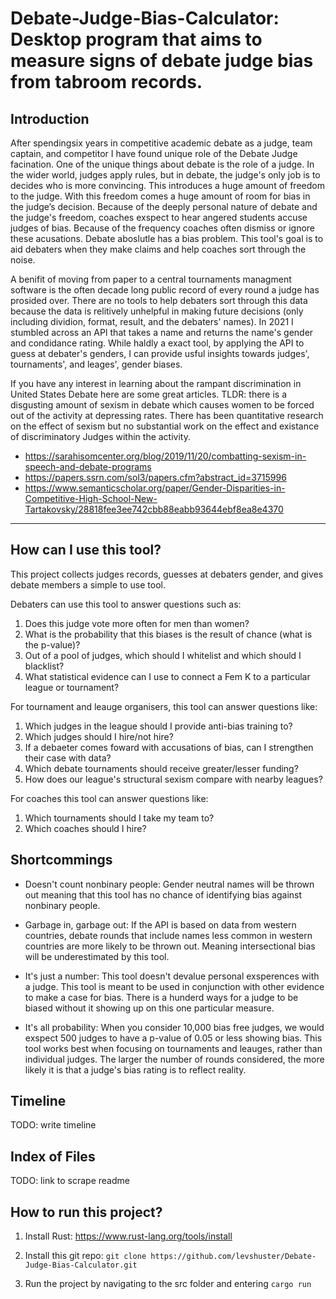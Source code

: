 # Debate-Judge-Bias-Calculator: Desktop program that aims to measure signs of debate judge bias from tabroom records.

## Introduction

After spendingsix years in competitive academic debate as a judge, team captain, and competitor I have found unique role of the Debate Judge facination. One of the unique things about debate is the role of a judge. In the wider world, judges apply rules, but in debate, the judge's only job is to decides who is more convincing. This introduces a huge amount of freedom to the judge. With this freedom comes a huge amount of room for bias in the judge’s decision. Because of the deeply personal nature of debate and the judge's freedom, coaches exspect to hear angered students accuse judges of bias. Because of the frequency coaches often dismiss or ignore these acusations. Debate aboslutle has a bias problem. This tool's goal is to aid debaters when they make claims and help coaches sort through the noise.

A benifit of moving from paper to a central tournaments managment software is the often decade long public record of every round a judge has prosided over. There are no tools to help debaters sort through this data because the data is relitively unhelpful in making future decisions (only including dividion, format, result, and the debaters' names). In 2021 I stumbled across an API that takes a name and returns the name's gender and condidance rating. While haldly a exact tool, by applying the API to guess at debater's genders, I can provide usful insights towards judges', tournaments', and leages', gender biases.

If you have any interest in learning about the rampant discrimination in United States Debate here are some great articles.
TLDR: there is a disgusting amount of sexism in debate which causes women to be forced out of the activity at depressing rates. There has been quantitative research on the effect of sexism but no substantial work on the effect and existance of discriminatory Judges within the activity.
- https://sarahisomcenter.org/blog/2019/11/20/combatting-sexism-in-speech-and-debate-programs
- https://papers.ssrn.com/sol3/papers.cfm?abstract_id=3715996
- https://www.semanticscholar.org/paper/Gender-Disparities-in-Competitive-High-School-New-Tartakovsky/28818fee3ee742cbb88eabb93644ebf8ea8e4370

---
## How can I use this tool?
This project collects judges records, guesses at debaters gender, and gives debate members a simple to use tool.

Debaters can use this tool to answer questions such as:
1. Does this judge vote more often for men than women?
2. What is the probability that this biases is the result of chance (what is the p-value)?
3. Out of a pool of judges, which should I whitelist and which should I blacklist?
4. What statistical evidence can I use to connect a Fem K to a particular league or tournament?

For tournament and leauge organisers, this tool can answer questions like:
1. Which judges in the league should I provide anti-bias training to?
2. Which judges should I hire/not hire?
3. If a debaeter comes foward with accusations of bias, can I strengthen their case with data?
4. Which debate tournaments should receive greater/lesser funding?
5. How does our league's structural sexism compare with nearby leagues?

For coaches this tool can answer questions like:
1. Which tournaments should I take my team to?
2. Which coaches should I hire?

## Shortcommings

- Doesn't count nonbinary people: Gender neutral names will be thrown out meaning that this tool has no chance of identifying bias against nonbinary people.

- Garbage in, garbage out: If the API is based on data from western countries, debate rounds that include names less common in western countries are more likely to be thrown out. Meaning intersectional bias will be underestimated by this tool.

- It's just a number: This tool doesn't devalue personal exsperences with a judge. This tool is meant to be used in conjunction with other evidence to make a case for bias. There is a hunderd ways for a judge to be biased without it showing up on this one particular measure.

- It's all probability: When you consider 10,000 bias free judges, we would exspect 500 judges to have a p-value of 0.05 or less showing bias. This tool works best when focusing on tournaments and leauges, rather than individual judges. The larger the number of rounds considered, the more likely it is that a judge's bias rating is to reflect reality.

## Timeline
TODO: write timeline

## Index of Files
TODO: link to scrape readme

## How to run this project?
1. Install Rust: https://www.rust-lang.org/tools/install

2. Install this git repo: `git clone https://github.com/levshuster/Debate-Judge-Bias-Calculator.git`

3. Run the project by navigating to the src folder and entering `cargo run `

